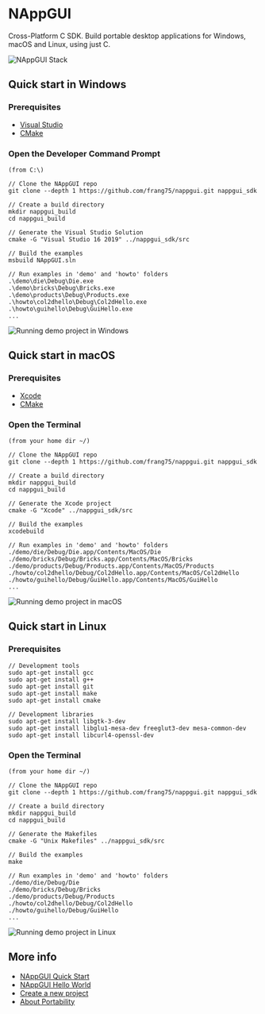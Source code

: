 # NAppGUI
Cross-Platform C SDK. Build portable desktop applications for Windows, macOS and Linux, using just C.

![NAppGUI Stack](https://nappgui.com/img/start/nappgui_stack.png)

## Quick start in Windows

### Prerequisites
- [Visual Studio](https://visualstudio.microsoft.com/vs/)
- [CMake](https://cmake.org/download/)

### Open the Developer Command Prompt
```
(from C:\)

// Clone the NAppGUI repo
git clone --depth 1 https://github.com/frang75/nappgui.git nappgui_sdk

// Create a build directory
mkdir nappgui_build
cd nappgui_build

// Generate the Visual Studio Solution
cmake -G "Visual Studio 16 2019" ../nappgui_sdk/src

// Build the examples
msbuild NAppGUI.sln

// Run examples in 'demo' and 'howto' folders
.\demo\die\Debug\Die.exe
.\demo\bricks\Debug\Bricks.exe
.\demo\products\Debug\Products.exe
.\howto\col2dhello\Debug\Col2dHello.exe
.\howto\guihello\Debug\GuiHello.exe
...
```
![Running demo project in Windows](https://nappgui.com/img/start/run_demo_windows.png)

## Quick start in macOS

### Prerequisites
- [Xcode](https://developer.apple.com/xcode/)
- [CMake](https://cmake.org/download/)

### Open the Terminal
```
(from your home dir ~/)

// Clone the NAppGUI repo
git clone --depth 1 https://github.com/frang75/nappgui.git nappgui_sdk

// Create a build directory
mkdir nappgui_build
cd nappgui_build

// Generate the Xcode project
cmake -G "Xcode" ../nappgui_sdk/src

// Build the examples
xcodebuild

// Run examples in 'demo' and 'howto' folders
./demo/die/Debug/Die.app/Contents/MacOS/Die
./demo/bricks/Debug/Bricks.app/Contents/MacOS/Bricks
./demo/products/Debug/Products.app/Contents/MacOS/Products
./howto/col2dhello/Debug/Col2dHello.app/Contents/MacOS/Col2dHello
./howto/guihello/Debug/GuiHello.app/Contents/MacOS/GuiHello
...
```
![Running demo project in macOS](https://nappgui.com/img/start/run_demo_macos.png)

## Quick start in Linux

### Prerequisites
```
// Development tools
sudo apt-get install gcc
sudo apt-get install g++
sudo apt-get install git
sudo apt-get install make
sudo apt-get install cmake

// Development libraries
sudo apt-get install libgtk-3-dev
sudo apt-get install libglu1-mesa-dev freeglut3-dev mesa-common-dev
sudo apt-get install libcurl4-openssl-dev
```
### Open the Terminal
```
(from your home dir ~/)

// Clone the NAppGUI repo
git clone --depth 1 https://github.com/frang75/nappgui.git nappgui_sdk

// Create a build directory
mkdir nappgui_build
cd nappgui_build

// Generate the Makefiles
cmake -G "Unix Makefiles" ../nappgui_sdk/src

// Build the examples
make

// Run examples in 'demo' and 'howto' folders
./demo/die/Debug/Die
./demo/bricks/Debug/Bricks
./demo/products/Debug/Products
./howto/col2dhello/Debug/Col2dHello
./howto/guihello/Debug/GuiHello
...
```
![Running demo project in Linux](https://nappgui.com/img/start/run_demo_linux.png)

## More info
- [NAppGUI Quick Start](https://nappgui.com/en/start/quick.html)
- [NAppGUI Hello World](https://nappgui.com/en/start/hello.html)
- [Create a new project](https://nappgui.com/en/start/newprj.html)
- [About Portability](https://nappgui.com/en/start/win_mac_linux.html)
